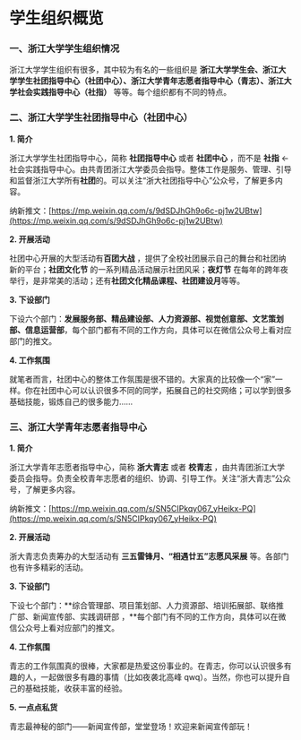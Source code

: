 # **学生组织概览**

### 一、浙江大学学生组织情况

浙江大学学生组织有很多，其中较为有名的一些组织是 **浙江大学学生会、浙江大学学生社团指导中心（社团中心）、浙江大学青年志愿者指导中心（青志）、浙江大学社会实践指导中心（社指）** 等等。每个组织都有不同的特点。

### 二、浙江大学学生社团指导中心（社团中心）

**1. 简介**

浙江大学学生社团指导中心，简称 **社团指导中心** 或者 **社团中心** ，而不是 **社指** ← 社会实践指导中心。由共青团浙江大学委员会指导。整体工作是服务、管理、引导和监督浙江大学所有**社团**的。可以关注“浙大社团指导中心”公众号，了解更多内容。

纳新推文：[https://mp.weixin.qq.com/s/9dSDJhGh9o6c-pj1w2UBtw](https://mp.weixin.qq.com/s/9dSDJhGh9o6c-pj1w2UBtw)

**2. 开展活动**

社团中心开展的大型活动有**百团大战** ，提供了全校社团展示自己的舞台和社团纳新的平台；**社团文化节** 的一系列精品活动展示社团风采；**夜灯节** 在每年的跨年夜举行，是非常美的活动；还有**社团文化精品课程、社团建设月**等等。

**3. 下设部门**

下设六个部门：**发展服务部、精品建设部、人力资源部、视觉创意部、文艺策划部、信息运营部**，每个部门都有不同的工作方向，具体可以在微信公众号上看对应部门的推文。

**4. 工作氛围**

就笔者而言，社团中心的整体工作氛围是很不错的。大家真的比较像一个“家”一样。你在社团中心可以认识很多不同的同学，拓展自己的社交网络；可以学到很多基础技能，锻炼自己的很多能力……

### 三、浙江大学青年志愿者指导中心

**1. 简介**

浙江大学青年志愿者指导中心，简称 **浙大青志** 或者 **校青志** ，由共青团浙江大学委员会指导。负责全校青年志愿者的组织、协调、引导工作。关注“浙大青志”公众号，了解更多内容。

纳新推文：[https://mp.weixin.qq.com/s/SN5CIPkqy067_yHeikx-PQ](https://mp.weixin.qq.com/s/SN5CIPkqy067_yHeikx-PQ)

**2. 开展活动**

浙大青志负责筹办的大型活动有 **三五雷锋月、“相遇廿五”志愿风采展** 等。各部门也有许多精彩的活动。

**3. 下设部门**

下设七个部门：**综合管理部、项目策划部、人力资源部、培训拓展部、联络推广部、新闻宣传部、实践调研部 ，**每个部门有不同的工作方向，具体可以在微信公众号上看对应部门的推文。

**4. 工作氛围**

青志的工作氛围真的很棒，大家都是热爱这份事业的。在青志，你可以认识很多有趣的人，一起做很多有趣的事情（比如夜袭北高峰 qwq）。当然，你也可以提升自己的基础技能，收获丰富的经验。

**5. 一点点私货**

青志最神秘的部门——新闻宣传部，堂堂登场！欢迎来新闻宣传部玩！
